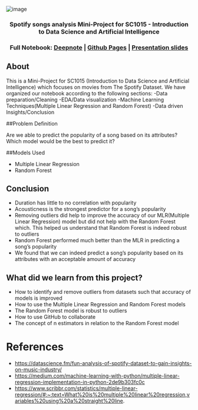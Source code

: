 ![image](https://user-images.githubusercontent.com/127273523/233362488-c313a575-baef-447d-ae40-7f178541c62c.png)

### <p align="center"> Spotify songs analysis Mini-Project for SC1015 - Introduction to Data Science and Artificial Intelligence </p>
### <p align="center"> Full Notebook: [Deepnote](https://deepnote.com/@sharpwoofer/Spotify-Song-fbb651de-0180-4974-bf12-6b77f183dd37)  | [Github Pages](https://sharpwoofer.github.io/spotify-song-popularity/) | [Presentation slides](https://www.canva.com/design/DAFfARgqvcs/cMUSk1pxaLH1cBAjkfyZ4w/view?utm_content=DAFfARgqvcs&utm_campaign=designshare&utm_medium=link&utm_source=publishsharelink)</p>

## About

This is a Mini-Project for SC1015 (Introduction to Data Science and Artificial Intelligence) which focuses on movies from The Spotify Dataset. We have organized our notebook according to the following sections:
-Data preparation/Cleaning
-EDA/Data visualization
-Machine Learning Techniques(Multiple Linear Regression and Random Forest)
-Data driven Insights/Conclusion

##Problem Definition

Are we able to predict the popularity of a song based on its attributes? Which model would be the best to predict it?

##Models Used
- Multiple Linear Regression
- Random Forest

## Conclusion
- Duration has little to no correlation with popularity
- Acousticness is the strongest predictor for a song’s popularity
- Removing outliers did help to improve the accuracy of our MLR(Multiple Linear Regression) model but did not help with the Random Forest which. This   helped us understand that Random Forest is indeed robust to outliers
- Random Forest performed much better than the MLR in predicting a song’s popularity
- We found that we can indeed predict a song’s popularity based on its attributes with an acceptable amount of accuracy

## What did we learn from this project?
- How to identify and remove outliers from datasets such that accuracy of models is improved
- How to use the Multiple Linear Regression and Random Forest models
- The Random Forest model is robust to outliers
- How to use GitHub to collaborate 
- The concept of n estimators in relation to the Random Forest model

# References
- https://datascience.fm/fun-analysis-of-spotify-dataset-to-gain-insights-on-music-industry/
- https://medium.com/machine-learning-with-python/multiple-linear-regression-implementation-in-python-2de9b303fc0c
- https://www.scribbr.com/statistics/multiple-linear-regression/#:~:text=What%20is%20multiple%20linear%20regression,variables%20using%20a%20straight%20line.
